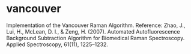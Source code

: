 # vancouver
Implementation of the Vancouver Raman Algorithm. Reference:  Zhao, J., Lui, H., McLean, D. I., &amp; Zeng, H. (2007).  Automated Autofluorescence Background Subtraction Algorithm for  Biomedical Raman Spectroscopy. Applied Spectroscopy, 61(11), 1225–1232.
